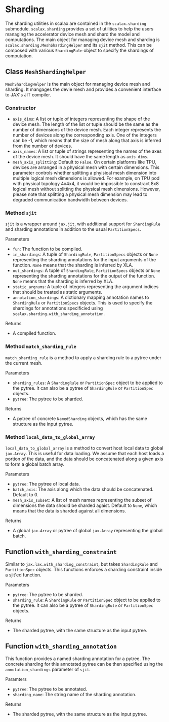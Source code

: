 # Sharding
The sharding utilities in scalax are contained in the `scalax.sharding` submodule.
`scalax.sharding` provides a set of utilities to help the users managing the accelerator
device mesh and shard the model and computations. The main object for managing
device mesh and sharding is `scalax.sharding.MeshShardingHelper` and its `sjit`
method. This can be composed with various `ShardingRule` object to specify the
shardings of computation.


## Class `MeshShardingHelper`
`MeshShardingHelper` is the main object for managing device mesh and sharding.
It mangages the devie mesh and provides a convenient interface to JAX's JIT
compiler.

### Constructor
- `axis_dims`: A list or tuple of integers representing the shape of the device
  mesh. The length of the list or tuple should be the same as the number of
  dimensions of the device mesh. Each integer represents the number of devices
  along the corresponding axis. One of the integers can be -1, which means that
  the size of mesh along that axis is inferred from the number of devices.
- `axis_names`: A list or tuple of strings representing the names of the axes of
  the device mesh. It should have the same length as `axis_dims`.
- `mesh_axis_splitting`: Default to `False`. On certain platforms like TPU,
  devices are arranged in a physical mesh with certain dimensions. This parameter
  controls whether  splitting a phyisical mesh dimension into multiple logical
  mesh dimensions is allowed. For example, on TPU pod with physical topology
  4x4x4, it would be impossible to constract 8x8 logical mesh without splitting
  the physical mesh dimensions. However, please note that splitting a physical
  mesh dimension may lead to degraded communication bandwidth between devices.

### Method `sjit`
`sjit` is a wrapper around `jax.jit`, with additional support for `ShardingRule`
and sharding annotations in addition to the usual `PartitionSpecs`.

Parameters
- `fun`: The function to be compiled.
- `in_shardings`: A tuple of `ShardingRule`, `PartitionSpecs` objects or `None`
   representing the sharding annotations for the input arguments of the function.
   `None` means that the sharding is inferred by XLA.
- `out_shardings`: A tuple of `ShardingRule`, `PartitionSpecs` objects or `None`
   representing the sharding annotations for the output of the function. `None`
   means that the sharding is inferred by XLA.
- `static_argnums`: A tuple of integers representing the argument indices that
  should be treated as static arguments.
- `annotation_shardings`: A dictionary mapping annotation names to `ShardingRule`
  or `PartitionSpecs` objects. This is used to specify the shardings for
  annotations specificied using `scalax.sharding.with_sharding_annotation`.

Returns
- A compiled function.


### Method `match_sharding_rule`
`match_sharding_rule` is a method to apply a sharding rule to a pytree under the
current mesh.

Parameters
- `sharding_rules`: A `ShardingRule` or `PartitionSpec` object to be applied to
  the pytree. It can also be a pytree of `ShardingRule` or `PartitionSpec` objects.
- `pytree`: The pytree to be sharded.

Returns
- A pytree of concrete `NamedSharding` objects, which has the same structure as
  the input pytree.


### Method `local_data_to_global_array`
`local_data_to_global_array` is a method to convert host local data to global
`jax.Array`. This is useful for data loading. We assume that each host loads a
portion of the data, and the data should be concatenated along a given axis to
form a global batch array.

Parameters
- `pytree`: The pytree of local data.
- `batch_axis`: The axis along which the data should be concatenated. Default to 0.
- `mesh_axis_subset`: A list of mesh names representing the subset of dimensions
  the data should be sharded agaist. Default to `None`, which means that the data
  is sharded against all dimensions.

Returns
- A global `jax.Array` or pytree of global `jax.Array` representing the global
  batch.


## Function `with_sharding_constraint`
Similar to `jax.lax.with_sharding_constraint`, but takes `ShardingRule` and
`PartitionSpec` objects. This functions enforces a sharding constraint inside
a sjit'ed function.

Parameters
- `pytree`: The pytree to be sharded.
- `sharding_rule`: A `ShardingRule` or `PartitionSpec` object to be applied to
  the pytree. It can also be a pytree of `ShardingRule` or `PartitionSpec` objects.

Returns
- The sharded pytree, with the same structure as the input pytree.

## Function `with_sharding_annotation`
This function provides a named sharding annotation for a pytree. The concrete
sharding for this annotated pytree can be then specified using the `annotation_shardings`
parameter of `sjit`.

Paramters
- `pytree`: The pytree to be annotated.
- `sharding_name`: The string name of the sharding annotation.

Returns
- The sharded pytree, with the same structure as the input pytree.

